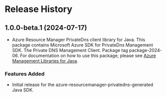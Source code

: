 # Release History

## 1.0.0-beta.1 (2024-07-17)

- Azure Resource Manager PrivateDns client library for Java. This package contains Microsoft Azure SDK for PrivateDns Management SDK. The Private DNS Management Client. Package tag package-2024-06. For documentation on how to use this package, please see [Azure Management Libraries for Java](https://aka.ms/azsdk/java/mgmt).
### Features Added

- Initial release for the azure-resourcemanager-privatedns-generated Java SDK.
